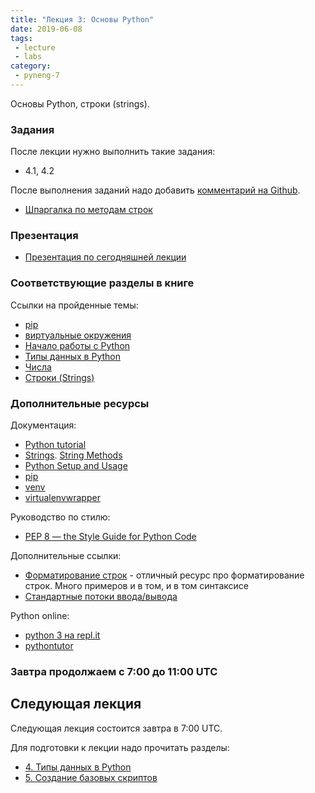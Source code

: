 ```yaml
---
title: "Лекция 3: Основы Python"
date: 2019-06-08
tags:
 - lecture
 - labs
category:
 - pyneng-7
---
```


Основы Python, строки (strings).

### Задания

После лекции нужно выполнить такие задания:

* 4.1, 4.2

После выполнения заданий надо добавить [комментарий на Github](https://pyneng.github.io/docs/task-check/).

* [Шпаргалка по методам строк](https://github.com/pyneng/pyneng-online-jan-apr-2019/blob/master/cheatsheets/string%20methods.pdf)

### Презентация

* [Презентация по сегодняшней лекции](https://gitpitch.com/natenka/pyneng-slides/py3-data-structures)


### Соответствующие разделы в книге

Ссылки на пройденные темы:

* [pip](https://pyneng.readthedocs.io/ru/latest/book/01_intro/pip.html)
* [виртуальные окружения](https://pyneng.readthedocs.io/ru/latest/book/01_intro/virtualenv.html)
* [Начало работы с Python](https://pyneng.readthedocs.io/ru/latest/book/03_start/index.html)
* [Типы данных в Python](https://pyneng.readthedocs.io/ru/latest/book/04_data_structures/index.html)
* [Числа](https://pyneng.readthedocs.io/ru/latest/book/04_data_structures/3_numbers.html)
* [Строки (Strings)](https://pyneng.readthedocs.io/ru/latest/book/04_data_structures/4_strings.html)

### Дополнительные ресурсы

Документация:

* [Python tutorial](https://docs.python.org/3/tutorial/index.html)
* [Strings](https://docs.python.org/3/library/stdtypes.html#text-sequence-type-str). [String Methods](https://docs.python.org/3/library/stdtypes.html#string-methods)
* [Python Setup and Usage](https://docs.python.org/3/using/index.html)
* [pip](https://pip.pypa.io/en/stable/)
* [venv](https://docs.python.org/3/library/venv.html)
* [virtualenvwrapper](http://virtualenvwrapper.readthedocs.io/en/latest/index.html)

Руководство по стилю:

* [PEP 8 — the Style Guide for Python Code](http://pep8.org/)

Дополнительные ссылки:

* [Форматирование строк](https://pyformat.info/) - отличный ресурс про форматирование строк. Много примеров и в том, и в том синтаксисе
* [Стандартные потоки ввода/вывода](http://xgu.ru/wiki/stdin)


Python online:

* [python 3 на repl.it](https://repl.it/languages/python3)
* [pythontutor](http://pythontutor.com/visualize.html#)

### Завтра продолжаем с 7:00 до 11:00 UTC


## Следующая лекция

Следующая лекция состоится завтра в 7:00 UTC.

Для подготовки к лекции надо прочитать разделы:

* [4. Типы данных в Python](https://pyneng.readthedocs.io/ru/latest/book/04_data_structures/index.html)
* [5. Создание базовых скриптов](https://pyneng.readthedocs.io/ru/latest/book/05_basic_scripts/index.html)

